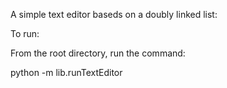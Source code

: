 A simple text editor baseds on a doubly linked list:

To run:

From the root directory, run the command:

python -m lib.runTextEditor
